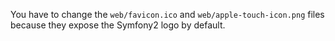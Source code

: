 You have to change the `web/favicon.ico` and `web/apple-touch-icon.png` files because they expose the Symfony2 logo by default.

